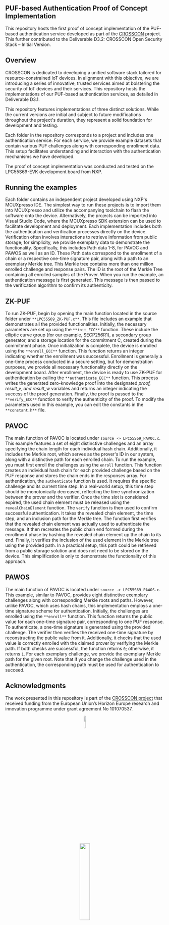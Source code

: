 ## PUF-based Authentication Proof of Concept Implementation

This repository hosts the first proof of concept implementation of the PUF-based authentication service developed as part of the [CROSSCON](https://crosscon.eu/) project. This further contributed to the Deliverable D3.2: CROSSCON Open Security Stack – Initial Version.

## Overview

CROSSCON is dedicated to developing a unified software stack tailored for resource-constrained IoT devices. In alignment with this objective, we are introducing a series of innovative, trusted services aimed at bolstering the security of IoT devices and their services. This repository hosts the implementations of our PUF-based authentication services, as detailed in Deliverable D3.1.

This repository features implementations of three distinct solutions. While the current versions are initial and subject to future modifications throughout the project's duration, they represent a solid foundation for development and testing.

Each folder in the repository corresponds to a project and includes one authentication service. For each service, we provide example datasets that contain various PUF challenges along with corresponding enrollment data. This setup facilitates understanding and interaction with the authentication mechanisms we have developed.

The proof of concept implementation was conducted and tested on the LPC55S69-EVK development board from NXP.

## Running the examples

Each folder contains an independent project developed using NXP's MCUXpresso IDE. The simplest way to run these projects is to import them into MCUXpresso and utilize the accompanying toolchain to flash the software onto the device. Alternatively, the projects can be imported into Visual Studio Code, where the MCUXpresso SDK extension can be used to facilitate development and deployment.
Each implementation includes both the authentication and verification processes directly on the device. Verification often involves interactions to retrieve information from public storage; for simplicity, we provide exemplary data to demonstrate the functionality. Specifically, this includes Path data 1-8, for PAVOC and PAWOS as well as an ID. These Path data correspond to the enrollment of a chain or a respective one-time signature pair, along with a path to an exemplary Merkle tree. This Merkle tree contains more than one million enrolled challenge and response pairs. The ID is the root of the Merkle Tree containing all enrolled samples of the Prover.
When you run the example, an authentication message is first generated. This message is then passed to the verification algorithm to confirm its authenticity.

## ZK-PUF

To run ZK-PUF, begin by opening the main function located in the source folder under `**LPC55S69_ZK-PUF.c**`. This file includes an example that demonstrates all the provided functionalities. Initially, the necessary parameters are set up using the `**init_ECC**` function. These include the elliptic curve group (for our example, SECP256R1), a secondary group generator, and a storage location for the commitment C, created during the commitment phase. Once initialization is complete, the device is enrolled using the `**enroll_ECC**` function. This function returns an integer indicating whether the enrollment was successful. Enrollment is generally a one-time process conducted in a secure setting, but for demonstration purposes, we provide all necessary functionality directly on the development board. After enrollment, the device is ready to use ZK-PUF for authentication by calling the `**authenticate_ECC**` function. This process writes the generated zero-knowledge proof into the designated *proof, result_v, and result_w* variables and returns an integer indicating the success of the proof generation. Finally, the proof is passed to the `**verify_ECC**` function to verify the authenticity of the proof. To modify the parameters used in this example, you can edit the constants in the `**constant.h**` file.

## PAVOC

The main function of PAVOC is located under `source -> LPC55S69_PAVOC.c`. This example features a set of eight distinctive challenges and an array specifying the chain length for each individual hash chain. Additionally, it includes the Merkle root, which serves as the prover's ID in our system, along with a distinctive path for each enrolled chain.
To run the example, you must first enroll the challenges using the `enroll` function. This function creates an individual hash chain for each provided challenge based on the PUF response and stores the chain ends in the responses array.
For authentication, the `authenticate` function is used. It requires the specific challenge and its current time step. In a real-world setup, this time step should be monotonically decreased, reflecting the time synchronization between the prover and the verifier. Once the time slot is considered expired, the used chain element must be released using the `revealChainElement` function.
The `verify` function is then used to confirm successful authentication. It takes the revealed chain element, the time step, and an inclusion path for the Merkle tree. The function first verifies that the revealed chain element was actually used to authenticate the message. It then recreates the public chain end formed during the enrollment phase by hashing the revealed chain element up the chain to its end. Finally, it verifies the inclusion of the used element in the Merkle tree using the provided path. In a practical setup, this path could be retrieved from a public storage solution and does not need to be stored on the device. This simplification is only to demonstrate the functionality of this approach.


## PAWOS

The main function of PAVOC is located under `source -> LPC55S69_PAWOS.c`. This example, similar to PAVOC, provides eight distinctive exemplary challenges along with corresponding Merkle roots and paths. However, unlike PAVOC, which uses hash chains, this implementation employs a one-time signature scheme for authentication.
Initially, the challenges are enrolled using the `**enroll**` function. This function returns the public value for each one-time signature pair, corresponding to one PUF response. To authenticate, a one-time signature is generated using the provided challenge. The verifier then verifies the received one-time signature by reconstructing the public value from it. Additionally, it checks that the used value is correctly enrolled with the claimed prover by verifying the Merkle path.
If both checks are successful, the function returns `0`; otherwise, it returns `1`. For each exemplary challenge, we provide the exemplary Merkle path for the given root. Note that if you change the challenge used in the authentication, the corresponding path must be used for authentication to succeed.


## Acknowledgments

The work presented in this repository is part of the [CROSSCON project](https://crosscon.eu/) that received funding from the European Union’s Horizon Europe research and innovation programme under grant agreement No 101070537.

<p align="center">
    <img src="https://crosscon.eu/sites/crosscon/themes/crosscon/images/eu.svg" width=10% height=10%>
</p>

<p align="center">
    <img src="https://crosscon.eu/sites/crosscon/files/public/styles/large_1080_/public/content-images/media/2023/crosscon_logo.png?itok=LUH3ejzO" width=25% height=25%>
</p>
